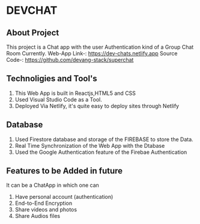 # DEVCHAT
## About Project
This project is a Chat app with the user Authentication kind of a Group Chat Room Currently.
Web-App Link-: https://dev-chats.netlify.app
Source Code-: https://github.com/devang-stack/superchat
## Technoligies and Tool's
1. This Web App is built in Reactjs,HTML5 and CSS
2. Used Visual Studio Code as a Tool.
3. Deployed Via Netlify, it's quite easy to deploy sites through Netlify
## Database
1. Used Firestore database and storage of the FIREBASE to store the Data.
2. Real Time Synchronization of the Web App with the Dtabase
3. Used the Google Authentication feature of the Firebae Authentication
## Features to be Added in future
It can be a ChatApp in which one can
1. Have personal account (authentication)
2. End-to-End Encryption
3. Share videos and photos
4. Share Audios files


